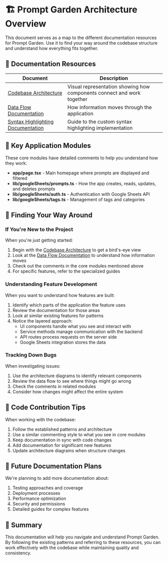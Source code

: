 # 🏗️ Prompt Garden Architecture Overview

This document serves as a map to the different documentation resources for Prompt Garden. Use it to find your way around the codebase structure and understand how everything fits together.

## 📑 Documentation Resources

| Document | Description |
|----------|-------------|
| [Codebase Architecture](./architecture/codebase-architecture.md) | Visual representation showing how components connect and work together |
| [Data Flow Documentation](./architecture/data-flow-documentation.md) | How information moves through the application |
| [Syntax Highlighting Documentation](./guides/syntax-highlighting-documentation.md) | Guide to the custom syntax highlighting implementation |

## 🧩 Key Application Modules

These core modules have detailed comments to help you understand how they work:

- **app/page.tsx** - Main homepage where prompts are displayed and filtered
- **lib/googleSheets/prompts.ts** - How the app creates, reads, updates, and deletes prompts
- **lib/googleSheets/auth.ts** - Authentication with Google Sheets API
- **lib/googleSheets/tags.ts** - Management of tags and categories

## 🧭 Finding Your Way Around

### If You're New to the Project

When you're just getting started:

1. Begin with the [Codebase Architecture](./architecture/codebase-architecture.md) to get a bird's-eye view
2. Look at the [Data Flow Documentation](./architecture/data-flow-documentation.md) to understand how information moves
3. Check out the comments in the core modules mentioned above
4. For specific features, refer to the specialized guides

### Understanding Feature Development

When you want to understand how features are built:

1. Identify which parts of the application the feature uses
2. Review the documentation for those areas
3. Look at similar existing features for patterns
4. Notice the layered approach:
   - UI components handle what you see and interact with
   - Service methods manage communication with the backend
   - API routes process requests on the server side
   - Google Sheets integration stores the data

### Tracking Down Bugs

When investigating issues:

1. Use the architecture diagrams to identify relevant components
2. Review the data flow to see where things might go wrong
3. Check the comments in related modules
4. Consider how changes might affect the entire system

## 📝 Code Contribution Tips

When working with the codebase:

1. Follow the established patterns and architecture
2. Use a similar commenting style to what you see in core modules
3. Keep documentation in sync with code changes
4. Add documentation for significant new features
5. Update architecture diagrams when structure changes

## 🔮 Future Documentation Plans

We're planning to add more documentation about:

1. Testing approaches and coverage
2. Deployment processes
3. Performance optimization
4. Security and permissions
5. Detailed guides for complex features

## 🎯 Summary

This documentation will help you navigate and understand Prompt Garden. By following the existing patterns and referring to these resources, you can work effectively with the codebase while maintaining quality and consistency. 